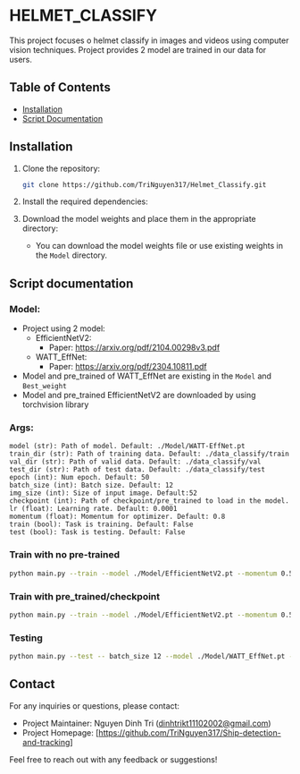 # HELMET_CLASSIFY

This project focuses o helmet classify in images and videos using computer vision techniques. Project provides 2 model are trained in our data for users.

## Table of Contents

- [Installation](#installation)
- [Script Documentation](#Script-Documentation)

## Installation

1. Clone the repository:

   ```bash
   git clone https://github.com/TriNguyen317/Helmet_Classify.git

   ```

2. Install the required dependencies:

3. Download the model weights and place them in the appropriate directory:

   - You can download the model weights file or use existing weights in the `Model` directory.

## Script documentation

### Model:
   - Project using 2 model: 
      * EfficientNetV2: 
         + Paper: https://arxiv.org/pdf/2104.00298v3.pdf
      * WATT_EffNet: 
         + Paper: https://arxiv.org/pdf/2304.10811.pdf
   - Model and pre_trained of WATT_EffNet are existing in the `Model` and `Best_weight`
   - Model and pre_trained EfficientNetV2 are downloaded by using torchvision library 

### Args:
    model (str): Path of model. Default: ./Model/WATT-EffNet.pt
    train_dir (str): Path of training data. Default: ./data_classify/train
    val_dir (str): Path of valid data. Default: ./data_classify/val
    test_dir (str): Path of test data. Default: ./data_classify/test
    epoch (int): Num epoch. Default: 50
    batch_size (int): Batch size. Default: 12
    img_size (int): Size of input image. Default:52
    checkpoint (int): Path of checkpoint/pre_trained to load in the model. 
    lr (float): Learning rate. Default: 0.0001
    momentum (float): Momentum for optimizer. Default: 0.8
    train (bool): Task is training. Default: False
    test (bool): Task is testing. Default: False

### Train with no pre-trained
```bash
python main.py --train --model ./Model/EfficientNetV2.pt --momentum 0.5 --batch_size 24 --epoch 100 --lr 0.00001
```

### Train with pre_trained/checkpoint
```bash
python main.py --train --model ./Model/EfficientNetV2.pt --momentum 0.5 --batch_size 24 --epoch 100 --lr 0.00001 --checkpoint ./Checkpoint/EfficientNetV2.pt
```

### Testing
```bash
python main.py --test -- batch_size 12 --model ./Model/WATT_EffNet.pt --checkpoint ./Best_weight/WATT_EffNET2.pt
```

## Contact

For any inquiries or questions, please contact:

- Project Maintainer: Nguyen Dinh Tri (dinhtrikt11102002@gmail.com)
- Project Homepage: [https://github.com/TriNguyen317/Ship-detection-and-tracking]

Feel free to reach out with any feedback or suggestions!